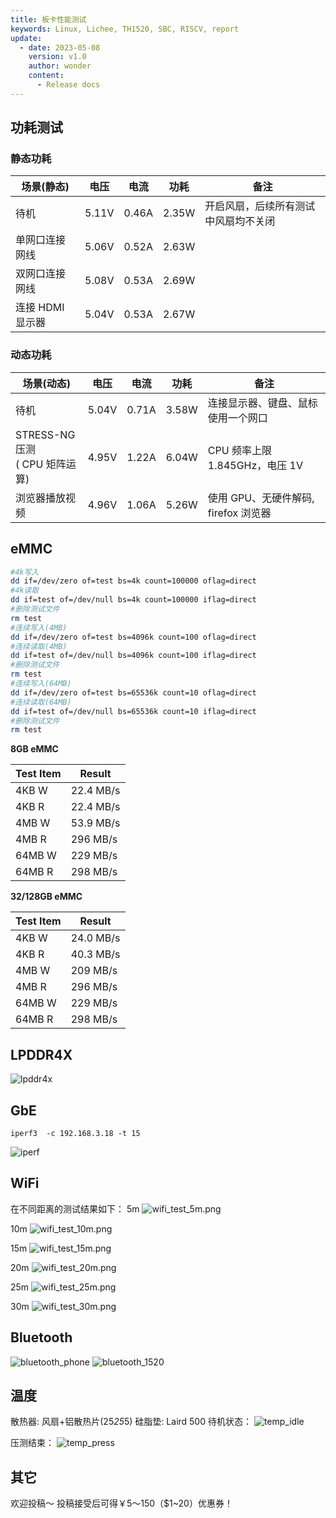 ```yaml
---
title: 板卡性能测试
keywords: Linux, Lichee, TH1520, SBC, RISCV, report
update:
  - date: 2023-05-08
    version: v1.0
    author: wonder
    content:
      - Release docs
---
```


## 功耗测试 

### 静态功耗

| 场景(静态)     | 电压  | 电流  | 功耗  | 备注                                 |
| -------------- | ----- | ----- | ----- | ------------------------------------ |
| 待机           | 5.11V | 0.46A | 2.35W | 开启风扇，后续所有测试中风扇均不关闭 |
| 单网口连接网线 | 5.06V | 0.52A | 2.63W |                                      |
| 双网口连接网线 | 5.08V | 0.53A | 2.69W |                                      |
| 连接 HDMI 显示器 | 5.04V | 0.53A | 2.67W |                                      |

### 动态功耗

| 场景(动态)                 | 电压  | 电流  | 功耗  | 备注                                |
| -------------------------- | ----- | ----- | ----- | ----------------------------------- |
| 待机                       | 5.04V | 0.71A | 3.58W | 连接显示器、键盘、鼠标 使用一个网口 |
| STRESS-NG 压测<br>( CPU 矩阵运算) | 4.95V | 1.22A | 6.04W | CPU 频率上限 1.845GHz，电压 1V      |
| 浏览器播放视频             | 4.96V | 1.06A | 5.26W | 使用 GPU、无硬件解码, firefox 浏览器  |

## eMMC

```bash
#4k写入
dd if=/dev/zero of=test bs=4k count=100000 oflag=direct
#4k读取
dd if=test of=/dev/null bs=4k count=100000 iflag=direct
#删除测试文件
rm test
#连续写入(4MB)
dd if=/dev/zero of=test bs=4096k count=100 oflag=direct
#连续读取(4MB)
dd if=test of=/dev/null bs=4096k count=100 iflag=direct
#删除测试文件
rm test
#连续写入(64MB)
dd if=/dev/zero of=test bs=65536k count=10 oflag=direct
#连续读取(64MB)
dd if=test of=/dev/null bs=65536k count=10 iflag=direct
#删除测试文件
rm test
```

**8GB eMMC**

| Test Item | Result    |
| --------- | --------- |
| 4KB W     | 22.4 MB/s |
| 4KB R     | 22.4 MB/s |
| 4MB W     | 53.9 MB/s |
| 4MB R     | 296 MB/s  |
| 64MB W    | 229 MB/s  |
| 64MB R    | 298 MB/s  |


**32/128GB eMMC**

| Test Item | Result    |
| --------- | --------- |
| 4KB W     | 24.0 MB/s |
| 4KB R     | 40.3 MB/s |
| 4MB W     | 209 MB/s  |
| 4MB R     | 296 MB/s  |
| 64MB W    | 229 MB/s  |
| 64MB R    | 298 MB/s  |


## LPDDR4X

![lpddr4x](./assets/test_report/lpddr4x.png) 

## GbE

`iperf3  -c 192.168.3.18 -t 15`

![iperf](./assets/test_report/iperf.png) 

## WiFi

在不同距离的测试结果如下：
5m
![wifi_test_5m.png](./assets/test_report/wifi_test_5m.png)

10m
![wifi_test_10m.png](./assets/test_report/wifi_test_10m.png)

15m
![wifi_test_15m.png](./assets/test_report/wifi_test_15m.png)

20m
![wifi_test_20m.png](./assets/test_report/wifi_test_20m.png)

25m
![wifi_test_25m.png](./assets/test_report/wifi_test_25m.png)

30m
![wifi_test_30m.png](./assets/test_report/wifi_test_30m.png)


## Bluetooth

![bluetooth_phone](./assets/test_report/bluetooth_phone.jpg)
![bluetooth_1520](./assets/test_report/bluetooth_1520.png)

## 温度

散热器: 风扇+铝散热片(25*25*5)
硅脂垫: Laird 500
待机状态：
![temp_idle](./assets/test_report/temp_idle.png) 

压测结束：
![temp_press](./assets/test_report/temp_press.png) 

## 其它

欢迎投稿～ 投稿接受后可得￥5～150（$1~20）优惠券！